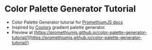 # Color Palette Generator Tutorial

- Color Palette Generator tutorial for [PromethiumJS docs](https://promethiumjs.github.io/docs/)
- Inspired by [Coolors](https://coolors.co/) gradient palette generator.
- Preview at [https://promethiumjs.github.io/color-palette-generator-tutorial/](https://promethiumjs.github.io/color-palette-generator-tutorial/)
